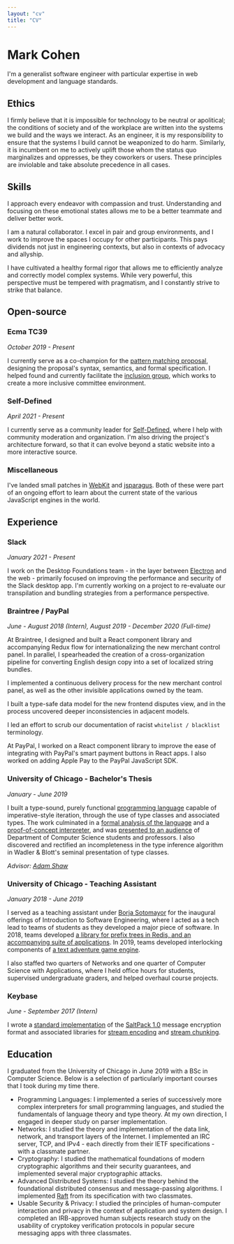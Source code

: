 ```yaml
---
layout: "cv"
title: "CV"
---
```


# Mark Cohen
I'm a generalist software engineer with particular expertise in web development and language standards.


<section>

## Ethics
I firmly believe that it is impossible for technology to be neutral or apolitical; the conditions of society and of the workplace are written into the systems we build and the ways we interact. As an engineer, it is my responsibility to ensure that the systems I build cannot be weaponized to do harm. Similarly, it is incumbent on me to actively uplift those whom the status quo marginalizes and oppresses, be they coworkers or users. These principles are inviolable and take absolute precedence in all cases.

</section>


<section>

## Skills
I approach every endeavor with compassion and trust. Understanding and focusing on these emotional states allows me to be a better teammate and deliver better work.

I am a natural collaborator. I excel in pair and group environments, and I work to improve the spaces I occupy for other participants. This pays dividends not just in engineering contexts, but also in contexts of advocacy and allyship.

I have cultivated a healthy formal rigor that allows me to efficiently analyze and correctly model complex systems. While very powerful, this perspective must be tempered with pragmatism, and I constantly strive to strike that balance.

</section>


## Open-source

<section>

### Ecma TC39
*October 2019 - Present*

I currently serve as a co-champion for the [pattern matching proposal](https://github.com/tc39/proposal-pattern-matching), designing the proposal's syntax, semantics, and formal specification. I helped found and currently facilitate the [inclusion group](https://github.com/tc39/inclusion-group), which works to create a more inclusive committee environment.

</section>


<section>

### Self-Defined
*April 2021 - Present*

I currently serve as a community leader for [Self-Defined](https://selfdefined.app), where I help with community moderation and organization. I'm also driving the project's architecture forward, so that it can evolve beyond a static website into a more interactive source.

</section>


<section>

### Miscellaneous

I've landed small patches in [WebKit](https://bugs.webkit.org/show_bug.cgi?id=217879) and [jsparagus](https://github.com/mozilla-spidermonkey/jsparagus/pull/564). Both of these were part of an ongoing effort to learn about the current state of the various JavaScript engines in the world.

</section>

## Experience

<section>

### Slack
*January 2021 - Present*

I work on the Desktop Foundations team - in the layer between [Electron](https://electronjs.org) and the web - primarily focused on improving the performance and security of the Slack desktop app. I'm currently working on a project to re-evaluate our transpilation and bundling strategies from a performance perspective.

</section>


<section>

### Braintree / PayPal
*June - August 2018 (Intern), August 2019 - December 2020 (Full-time)*

At Braintree, I designed and built a React component library and accompanying Redux flow for internationalizing the new merchant control panel. In parallel, I spearheaded the creation of a cross-organization pipeline for converting English design copy into a set of localized string bundles.

I implemented a continuous delivery process for the new merchant control panel, as well as the other invisible applications owned by the team.

I built a type-safe data model for the new frontend disputes view, and in the process uncovered deeper inconsistencies in adjacent models.

I led an effort to scrub our documentation of racist `whitelist / blacklist` terminology.

At PayPal, I worked on a React component library to improve the ease of integrating with PayPal's smart payment buttons in React apps. I also worked on adding Apple Pay to the PayPal JavaScript SDK.

</section>


<section>

### University of Chicago - Bachelor's Thesis
*January - June 2019*

I built a type-sound, purely functional [programming language](https://github.com/mpcsh/ForML) capable of imperative-style iteration, through the use of type classes and associated types. The work culminated in a [formal analysis of the language](https://github.com/mpcsh/ForML/blob/main/paper.pdf) and a [proof-of-concept interpreter](https://github.com/mpcsh/ForML/tree/main/compiler), and was [presented to an audience](https://www.youtube.com/watch?v=n8rnVjCZ570) of Department of Computer Science students and professors. I also discovered and rectified an incompleteness in the type inference algorithm in Wadler & Blott's seminal presentation of type classes.

*Advisor: [Adam Shaw](http://people.cs.uchicago.edu/~adamshaw)*

</section>


<section>

### University of Chicago - Teaching Assistant
*January 2018 - June 2019*

I served as a teaching assistant under [Borja Sotomayor](http://people.cs.uchicago.edu/~borja) for the inaugural offerings of Introduction to Software Engineering, where I acted as a tech lead to teams of students as they developed a major piece of software. In 2018, teams developed [a library for prefix trees in Redis, and an accompanying suite of applications](https://github.com/cmsc22000-project-2018). In 2019, teams developed interlocking components of [a text adventure game engine](https://github.com/uchicago-cs/chiventure).

I also staffed two quarters of Networks and one quarter of Computer Science with Applications, where I held office hours for students, supervised undergraduate graders, and helped overhaul course projects.

</section>


<section>

### Keybase
*June - September 2017 (Intern)*

I wrote a [standard implementation](https://github.com/keybase/node-saltpack) of the [SaltPack 1.0](https://saltpack.org) message encryption format and associated libraries for [stream encoding](https://github.com/keybase/node-armor-x) and [stream chunking](https://github.com/keybase/node-chunk-stream).

</section>


<section>

## Education

I graduated from the University of Chicago in June 2019 with a BSc in Computer Science. Below is a selection of particularly important courses that I took during my time there.
- Programming Languages: I implemented a series of successively more complex interpreters for small programming languages, and studied the fundamentals of language theory and type theory. At my own direction, I engaged in deeper study on parser implementation.
- Networks: I studied the theory and implementation of the data link, network, and transport layers of the Internet. I implemented an IRC server, TCP, and IPv4 - each directly from their IETF specifications - with a classmate partner.
- Cryptography: I studied the mathematical foundations of modern cryptographic algorithms and their security guarantees, and implemented several major cryptographic attacks.
- Advanced Distributed Systems: I studied the theory behind the foundational distributed consensus and message-passing algorithms. I implemented [Raft](https://raft.github.io) from its specification with two classmates.
- Usable Security & Privacy: I studied the principles of human-computer interaction and privacy in the context of application and system design. I completed an IRB-approved human subjects research study on the usability of cryptokey verification protocols in popular secure messaging apps with three classmates.

</section>